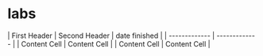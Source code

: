 # labs

| First Header  | Second Header | date finished |
| ------------- | ------------- | 
| Content Cell  | Content Cell  |
| Content Cell  | Content Cell  |

